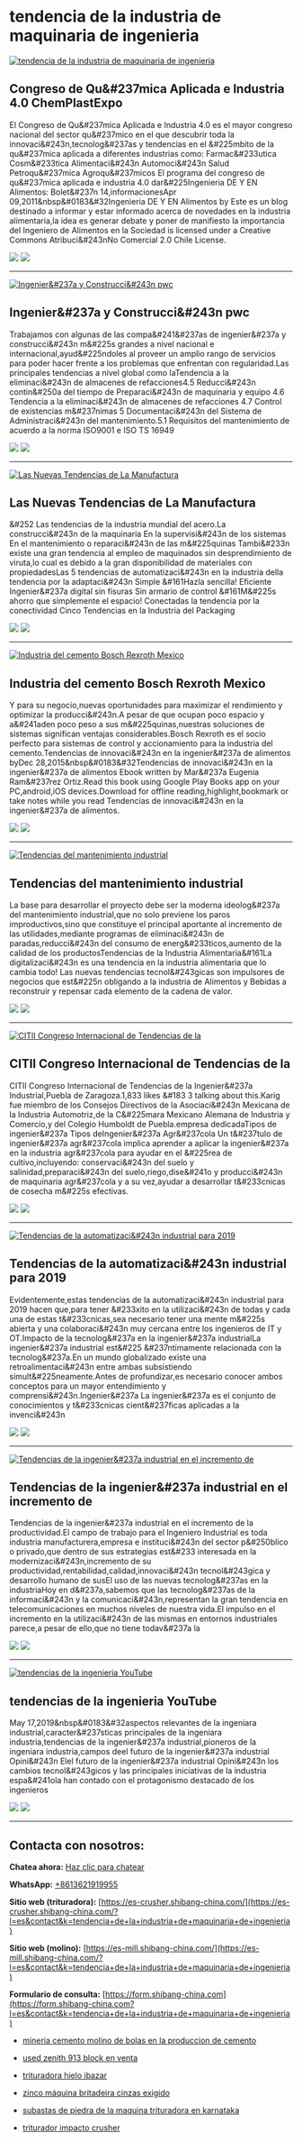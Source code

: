 # tendencia de la industria de maquinaria de ingenieria

<a href="https://swt.shibang-china.com/?l=es&img&k=tendencia+de+la+industria+de+maquinaria+de+ingenieria" target="_blank">![tendencia de la industria de maquinaria de ingenieria](http://static.shibang-china.com/all-800x300/971.jpg)</a>

## Congreso de Qu&#237mica Aplicada e Industria 4.0 ChemPlastExpo
El Congreso de Qu&#237mica Aplicada e Industria 4.0 es el mayor congreso nacional del sector qu&#237mico en el que descubrir toda la innovaci&#243n,tecnolog&#237as y tendencias en el &#225mbito de la qu&#237mica aplicada a diferentes industrias como: Farmac&#233utica Cosm&#233tica Alimentaci&#243n Automoci&#243n Salud Petroqu&#237mica Agroqu&#237micos El programa del congreso de qu&#237mica aplicada e industria 4.0 dar&#225Ingenieria DE Y EN Alimentos: Bolet&#237n 14,informacionesApr 09,2011&nbsp&#0183&#32Ingenieria DE Y EN Alimentos by Este es un blog destinado a informar y estar informado acerca de novedades en la industria alimentaria,la idea es generar debate y poner de manifiesto la importancia del Ingeniero de Alimentos en la Sociedad is licensed under a Creative Commons Atribuci&#243nNo Comercial 2.0 Chile License.


<a href="https://whatsapp.shibangsoft.com/WhatsApp.php" target="_blank" title="WhatsApp">![](http://static.shibang-china.com/icon/whatsapp.png)</a> <a href="https://swt.shibang-china.com/?l=es&icon&k=tendencia+de+la+industria+de+maquinaria+de+ingenieria" target="_blank">![](http://static.shibang-china.com/icon/chat-es.png)</a>

---

<a href="https://swt.shibang-china.com/?l=es&img&k=tendencia+de+la+industria+de+maquinaria+de+ingenieria" target="_blank">![Ingenier&#237a y Construcci&#243n pwc](http://static.shibang-china.com/all-800x300/37.jpg)</a>

## Ingenier&#237a y Construcci&#243n pwc
Trabajamos con algunas de las compa&#241&#237as de ingenier&#237a y construcci&#243n m&#225s grandes a nivel nacional e internacional,ayud&#225ndoles al proveer un amplio rango de servicios para poder hacer frente a los problemas que enfrentan con regularidad.Las principales tendencias a nivel global como laTendencia a la eliminaci&#243n de almacenes de refacciones4.5 Reducci&#243n contin&#250a del tiempo de Preparaci&#243n de maquinaria y equipo 4.6 Tendencia a la eliminaci&#243n de almacenes de refacciones 4.7 Control de existencias m&#237nimas 5 Documentaci&#243n del Sistema de Administraci&#243n del mantenimiento.5.1 Requisitos del mantenimiento de acuerdo a la norma ISO9001 e ISO TS 16949


<a href="https://whatsapp.shibangsoft.com/WhatsApp.php" target="_blank" title="WhatsApp">![](http://static.shibang-china.com/icon/whatsapp.png)</a> <a href="https://swt.shibang-china.com/?l=es&icon&k=tendencia+de+la+industria+de+maquinaria+de+ingenieria" target="_blank">![](http://static.shibang-china.com/icon/chat-es.png)</a>

---

<a href="https://swt.shibang-china.com/?l=es&img&k=tendencia+de+la+industria+de+maquinaria+de+ingenieria" target="_blank">![Las Nuevas Tendencias de La Manufactura](http://static.shibang-china.com/all-800x300/958.jpg)</a>

## Las Nuevas Tendencias de La Manufactura
&#252 Las tendencias de la industria mundial del acero.La construcci&#243n de la maquinaria En la supervisi&#243n de los sistemas En el mantenimiento o reparaci&#243n de las m&#225quinas Tambi&#233n existe una gran tendencia al empleo de maquinados sin desprendimiento de viruta,lo cual es debido a la gran disponibilidad de materiales con propiedadesLas 5 tendencias de automatizaci&#243n en la industria della tendencia por la adaptaci&#243n Simple &#161Hazla sencilla! Eficiente Ingenier&#237a digital sin fisuras Sin armario de control &#161M&#225s ahorro que simplemente el espacio! Conectadas la tendencia por la conectividad Cinco Tendencias en la Industria del Packaging


<a href="https://whatsapp.shibangsoft.com/WhatsApp.php" target="_blank" title="WhatsApp">![](http://static.shibang-china.com/icon/whatsapp.png)</a> <a href="https://swt.shibang-china.com/?l=es&icon&k=tendencia+de+la+industria+de+maquinaria+de+ingenieria" target="_blank">![](http://static.shibang-china.com/icon/chat-es.png)</a>

---

<a href="https://swt.shibang-china.com/?l=es&img&k=tendencia+de+la+industria+de+maquinaria+de+ingenieria" target="_blank">![Industria del cemento Bosch Rexroth Mexico](http://static.shibang-china.com/all-800x300/1314.jpg)</a>

## Industria del cemento Bosch Rexroth Mexico
Y para su negocio,nuevas oportunidades para maximizar el rendimiento y optimizar la producci&#243n.A pesar de que ocupan poco espacio y a&#241aden poco peso a sus m&#225quinas,nuestras soluciones de sistemas significan ventajas considerables.Bosch Rexroth es el socio perfecto para sistemas de control y accionamiento para la industria del cemento.Tendencias de innovaci&#243n en la ingenier&#237a de alimentos byDec 28,2015&nbsp&#0183&#32Tendencias de innovaci&#243n en la ingenier&#237a de alimentos Ebook written by Mar&#237a Eugenia Ram&#237rez Ortiz.Read this book using Google Play Books app on your PC,android,iOS devices.Download for offline reading,highlight,bookmark or take notes while you read Tendencias de innovaci&#243n en la ingenier&#237a de alimentos.


<a href="https://whatsapp.shibangsoft.com/WhatsApp.php" target="_blank" title="WhatsApp">![](http://static.shibang-china.com/icon/whatsapp.png)</a> <a href="https://swt.shibang-china.com/?l=es&icon&k=tendencia+de+la+industria+de+maquinaria+de+ingenieria" target="_blank">![](http://static.shibang-china.com/icon/chat-es.png)</a>

---

<a href="https://swt.shibang-china.com/?l=es&img&k=tendencia+de+la+industria+de+maquinaria+de+ingenieria" target="_blank">![Tendencias del mantenimiento industrial](http://static.shibang-china.com/all-800x300/591.jpg)</a>

## Tendencias del mantenimiento industrial
La base para desarrollar el proyecto debe ser la moderna ideolog&#237a del mantenimiento industrial,que no solo previene los paros improductivos,sino que constituye el principal aportante al incremento de las utilidades,mediante programas de eliminaci&#243n de paradas,reducci&#243n del consumo de energ&#233ticos,aumento de la calidad de los productosTendencias de la Industria Alimentaria&#161La digitalizaci&#243n es una tendencia en la industria alimentaria que lo cambia todo! Las nuevas tendencias tecnol&#243gicas son impulsores de negocios que est&#225n obligando a la industria de Alimentos y Bebidas a reconstruir y repensar cada elemento de la cadena de valor.


<a href="https://whatsapp.shibangsoft.com/WhatsApp.php" target="_blank" title="WhatsApp">![](http://static.shibang-china.com/icon/whatsapp.png)</a> <a href="https://swt.shibang-china.com/?l=es&icon&k=tendencia+de+la+industria+de+maquinaria+de+ingenieria" target="_blank">![](http://static.shibang-china.com/icon/chat-es.png)</a>

---

<a href="https://swt.shibang-china.com/?l=es&img&k=tendencia+de+la+industria+de+maquinaria+de+ingenieria" target="_blank">![CITII Congreso Internacional de Tendencias de la](http://static.shibang-china.com/all-800x300/14.jpg)</a>

## CITII Congreso Internacional de Tendencias de la
CITII Congreso Internacional de Tendencias de la Ingenier&#237a Industrial,Puebla de Zaragoza.1,833 likes &#183 3 talking about this.Karig fue miembro de los Consejos Directivos de la Asociaci&#243n Mexicana de la Industria Automotriz,de la C&#225mara Mexicano Alemana de Industria y Comercio,y del Colegio Humboldt de Puebla.empresa dedicadaTipos de ingenier&#237a Tipos deIngenier&#237a Agr&#237cola Un t&#237tulo de ingenier&#237a agr&#237cola implica aprender a aplicar la ingenier&#237a en la industria agr&#237cola para ayudar en el &#225rea de cultivo,incluyendo: conservaci&#243n del suelo y salinidad,preparaci&#243n del suelo,riego,dise&#241o y producci&#243n de maquinaria agr&#237cola y a su vez,ayudar a desarrollar t&#233cnicas de cosecha m&#225s efectivas.


<a href="https://whatsapp.shibangsoft.com/WhatsApp.php" target="_blank" title="WhatsApp">![](http://static.shibang-china.com/icon/whatsapp.png)</a> <a href="https://swt.shibang-china.com/?l=es&icon&k=tendencia+de+la+industria+de+maquinaria+de+ingenieria" target="_blank">![](http://static.shibang-china.com/icon/chat-es.png)</a>

---

<a href="https://swt.shibang-china.com/?l=es&img&k=tendencia+de+la+industria+de+maquinaria+de+ingenieria" target="_blank">![Tendencias de la automatizaci&#243n industrial para 2019](http://static.shibang-china.com/all-800x300/494.jpg)</a>

## Tendencias de la automatizaci&#243n industrial para 2019
Evidentemente,estas tendencias de la automatizaci&#243n industrial para 2019 hacen que,para tener &#233xito en la utilizaci&#243n de todas y cada una de estas t&#233cnicas,sea necesario tener una mente m&#225s abierta y una colaboraci&#243n muy cercana entre los ingenieros de IT y OT.Impacto de la tecnolog&#237a en la ingenier&#237a industrialLa ingenier&#237a industrial est&#225 &#237ntimamente relacionada con la tecnolog&#237a.En un mundo globalizado existe una retroalimentaci&#243n entre ambas subsistiendo simult&#225neamente.Antes de profundizar,es necesario conocer ambos conceptos para un mayor entendimiento y comprensi&#243n.Ingenier&#237a La ingenier&#237a es el conjunto de conocimientos y t&#233cnicas cient&#237ficas aplicadas a la invenci&#243n


<a href="https://whatsapp.shibangsoft.com/WhatsApp.php" target="_blank" title="WhatsApp">![](http://static.shibang-china.com/icon/whatsapp.png)</a> <a href="https://swt.shibang-china.com/?l=es&icon&k=tendencia+de+la+industria+de+maquinaria+de+ingenieria" target="_blank">![](http://static.shibang-china.com/icon/chat-es.png)</a>

---

<a href="https://swt.shibang-china.com/?l=es&img&k=tendencia+de+la+industria+de+maquinaria+de+ingenieria" target="_blank">![Tendencias de la ingenier&#237a industrial en el incremento de](http://static.shibang-china.com/all-800x300/1.jpg)</a>

## Tendencias de la ingenier&#237a industrial en el incremento de
Tendencias de la ingenier&#237a industrial en el incremento de la productividad.El campo de trabajo para el Ingeniero Industrial es toda industria manufacturera,empresa e instituci&#243n del sector p&#250blico o privado,que dentro de sus estrategias est&#233 interesada en la modernizaci&#243n,incremento de su productividad,rentabilidad,calidad,innovaci&#243n tecnol&#243gica y desarrollo humano de susEl uso de las nuevas tecnolog&#237as en la industriaHoy en d&#237a,sabemos que las tecnolog&#237as de la informaci&#243n y la comunicaci&#243n,representan la gran tendencia en telecomunicaciones en muchos niveles de nuestra vida.El impulso en el incremento en la utilizaci&#243n de las mismas en entornos industriales parece,a pesar de ello,que no tiene todav&#237a la


<a href="https://whatsapp.shibangsoft.com/WhatsApp.php" target="_blank" title="WhatsApp">![](http://static.shibang-china.com/icon/whatsapp.png)</a> <a href="https://swt.shibang-china.com/?l=es&icon&k=tendencia+de+la+industria+de+maquinaria+de+ingenieria" target="_blank">![](http://static.shibang-china.com/icon/chat-es.png)</a>

---

<a href="https://swt.shibang-china.com/?l=es&img&k=tendencia+de+la+industria+de+maquinaria+de+ingenieria" target="_blank">![tendencias de la ingenieria YouTube](http://static.shibang-china.com/all-800x300/421.jpg)</a>

## tendencias de la ingenieria YouTube
May 17,2019&nbsp&#0183&#32aspectos relevantes de la ingeniara industrial,caracter&#237sticas principales de la ingeniara industria,tendencias de la ingenier&#237a industrial,pioneros de la ingeniara industria,campos deel futuro de la ingenier&#237a industrial Opini&#243n Elel futuro de la ingenier&#237a industrial Opini&#243n los cambios tecnol&#243gicos y las principales iniciativas de la industria espa&#241ola han contado con el protagonismo destacado de los ingenieros


<a href="https://whatsapp.shibangsoft.com/WhatsApp.php" target="_blank" title="WhatsApp">![](http://static.shibang-china.com/icon/whatsapp.png)</a> <a href="https://swt.shibang-china.com/?l=es&icon&k=tendencia+de+la+industria+de+maquinaria+de+ingenieria" target="_blank">![](http://static.shibang-china.com/icon/chat-es.png)</a>

---
## Contacta con nosotros:

**Chatea ahora:** [Haz clic para chatear](https://swt.shibang-china.com?l=es&contact&k=tendencia+de+la+industria+de+maquinaria+de+ingenieria)

**WhatsApp:**  [+8613621919955](https://whatsapp.shibangsoft.com/WhatsApp.php)

**Sitio web (trituradora):** [https://es-crusher.shibang-china.com/](https://es-crusher.shibang-china.com/?l=es&contact&k=tendencia+de+la+industria+de+maquinaria+de+ingenieria)

**Sitio web (molino):** [https://es-mill.shibang-china.com/](https://es-mill.shibang-china.com/?l=es&contact&k=tendencia+de+la+industria+de+maquinaria+de+ingenieria)

**Formulario de consulta:** [https://form.shibang-china.com](https://form.shibang-china.com?l=es&contact&k=tendencia+de+la+industria+de+maquinaria+de+ingenieria)

* [mineria cemento molino de bolas en la produccion de cemento](../81/mineria%20cemento%20molino%20de%20bolas%20en%20la%20produccion%20de%20cemento.md)

* [used zenith 913 block en venta](../89/used%20zenith%20913%20block%20en%20venta.md)

* [trituradora hielo ibazar](../94/trituradora%20hielo%20ibazar.md)

* [zinco máquina britadeira cinzas exigido](../84/zinco%20m%C3%A1quina%20britadeira%20cinzas%20exigido.md)

* [subastas de piedra de la maquina trituradora en karnataka](../90/subastas%20de%20piedra%20de%20la%20maquina%20trituradora%20en%20karnataka.md)

* [triturador impacto crusher](../85/triturador%20impacto%20crusher.md)